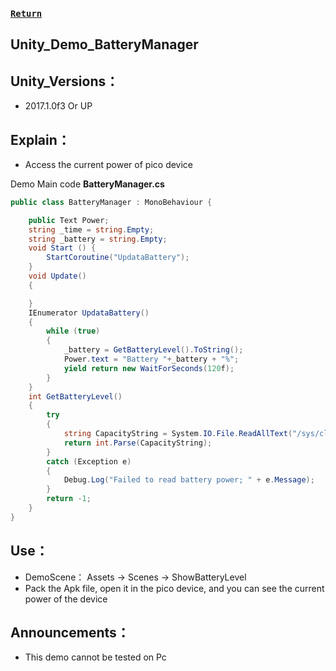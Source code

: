 
###  [ `Return` ](https://github.com/PicoSupport/PicoSupport)

## Unity_Demo_BatteryManager

## Unity_Versions：
- 2017.1.0f3 Or UP

## Explain：

- Access the current power of pico device

Demo Main code **BatteryManager.cs**

```C#
public class BatteryManager : MonoBehaviour {

    public Text Power;
    string _time = string.Empty;
    string _battery = string.Empty;
	void Start () {
        StartCoroutine("UpdataBattery");
	}
    void Update()
    {

    }
    IEnumerator UpdataBattery()
    {
        while (true)
        {
            _battery = GetBatteryLevel().ToString();
            Power.text = "Battery "+_battery + "%";
            yield return new WaitForSeconds(120f);
        }
    }
    int GetBatteryLevel()
    {
        try
        {
            string CapacityString = System.IO.File.ReadAllText("/sys/class/power_supply/battery/capacity");
            return int.Parse(CapacityString);
        }
        catch (Exception e)
        {
            Debug.Log("Failed to read battery power; " + e.Message);
        }
        return -1;
    }
}
```

## Use：
- DemoScene： Assets -> Scenes -> ShowBatteryLevel
- Pack the Apk file, open it in the pico device, and you can see the current power of the device

## Announcements：
- This demo cannot be tested on Pc

